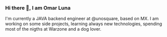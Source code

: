 ### Hi there 👋, I am Omar Luna 

I'm currently a JAVA backend engineer at @unosquare, based on MX. I am working on some side projects, learning always new technologies, spending most of the nigths at Warzone and a dog lover.

<!--
**wikiOmar/wikiOmar** is a ✨ _special_ ✨ repository because its `README.md` (this file) appears on your GitHub profile.

Here are some ideas to get you started:

- 🔭 I’m currently working on UnoSquare
- 🌱 I’m learning about Apache Kafka, oauth2 and JWT
- 💬 Ask me about ...
- 📫 Reach me here: https://www.facebook.com/luis.lwik ...
- 😄 Pronouns: ...
- ⚡ Fun fact: ...
-->
